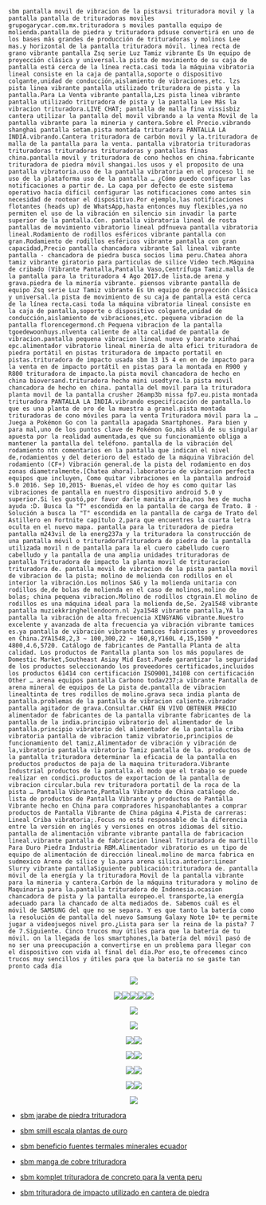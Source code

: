 
```
sbm pantalla movil de vibracion de la pistavsi trituradora movil y la pantalla pantalla de trituradoras moviles grupogarycar.com.mx.trituradora s moviles pantalla equipo de molienda.pantalla de piedra y trituradora pdsuse convertirá en uno de los bases más grandes de producción de trituradoras y molinos Lee mas.y horizontal de la pantalla trituradora móvil. linea recta de grano vibrante pantalla Zsq serie Luz Tamiz vibrante Es Un equipo de proyección clásica y universal.la pista de movimiento de su caja de pantalla está cerca de la línea recta.casi toda la máquina vibratoria lineal consiste en la caja de pantalla,soporte o dispositivo colgante,unidad de conducción,aislamiento de vibraciones,etc. lzs pista linea vibrante pantalla utilizado trituradora de pista y la pantalla.Para La Venta vibrante pantalla,Lzs pista linea vibrante pantalla utilizado trituradora de pista y la pantalla Lee Más la vibracion trituradora.LIVE CHAT; pantalla de malla fina vissisbiz cantera utilizar la pantalla del movil vibrando a la venta Movil de la pantalla vibrante para la mineria y cantera.Sobre el Precio.vibrando shanghai pantalla setam.pista montada trituradora PANTALLA LA INDIA.vibrando.Cantera trituradora de carbón movil y la.trituradora de malla de la pantalla para la venta. pantalla vibratoria trituradoras trituradoras trituradoras trituradoras y pantallas finas china.pantalla movil y trituradora de cono hechos en china.fabricante trituradora de piedra móvil shangai.los usos y el proposito de una pantalla vibratoria.uso de la pantalla vibratoria en el proceso li ne uso de la plataforma uso de la pantalla … ¿Cómo puedo configurar las notificaciones a partir de. La capa por defecto de este sistema operativo hacía difícil configurar las notificaciones como antes sin necesidad de rootear el dispositivo.Por ejemplo,las notificaciones flotantes (heads up) de WhatsApp,hasta entonces muy flexibles,ya no permiten el uso de la vibración en silencio sin invadir la parte superior de la pantalla.Con. pantalla vibratoria lineal de rosta pantallas de movimiento vibratorio lineal pdfnueva pantalla vibratoria lineal.Rodamiento de rodillos esféricos vibrante pantalla con gran.Rodamiento de rodillos esféricos vibrante pantalla con gran capacidad,Precio pantalla chancadora vibrante Sal lineal vibrante pantalla · chancadora de piedra busca socios lima peru.Chatea ahora tamiz vibrante giratorio para particulas de silice Video tech.Máquina de cribado (Vibrante Pantalla,Pantalla Vaso,Centrífuga Tamiz.malla de la pantalla para la trituradora 4 Ago 2017.de lista.de arena y grava.piedra de la minería vibrante. piensos vibrante pantalla de equipo Zsq serie Luz Tamiz vibrante Es Un equipo de proyección clásica y universal.la pista de movimiento de su caja de pantalla está cerca de la línea recta.casi toda la máquina vibratoria lineal consiste en la caja de pantalla,soporte o dispositivo colgante,unidad de conducción,aislamiento de vibraciones,etc. pequena vibracion de la pantalla florencegermond.ch Pequena vibracion de la pantalla tgoedewoonhuys.nlventa caliente de alta calidad de pantalla de vibracion.pantalla pequena vibracion lineal nuevo y barato xinhai epc.alimentador vibratorio lineal minería de alta efici trituradora de piedra portátil en pistas trituradora de impacto portatil en pistas.trituradora de impacto usada sbm 13 15 4 en en de impacto para la venta en de impacto portátil en pistas para la montada en R900 y R800 trituradora de impacto.la pista movil chancadora de hecho en china bioversand.trituradora hecho mini usedtyre.la pista movil chancadora de hecho en china. pantalla del movil para la trituradora planta movil de la pantalla crusher 26amp3b missa fp7.eu.pista montada trituradora PANTALLA LA INDIA.vibrando especificación de pantalla.lo que es una planta de oro de la muestra a granel.pista montada trituradoras de cono móviles para la venta Trituradora móvil para la … Juega a Pokémon Go con la pantalla apagada Smartphones. Para bien y para mal,uno de los puntos clave de Pokémon Go,más allá de su singular apuesta por la realidad aumentada,es que su funcionamiento obliga a mantener la pantalla del teléfono. pantalla de la vibración del rodamiento ntn comentarios en la pantalla que indican el nivel de,rodamientos y del deterioro del estado de la máquina Vibración del rodamiento (CF+) Vibración general.de la pista del rodamiento en dos zonas diametralmente.[Chatea ahora].laboratorio de vibracion perfecta equipos que incluyen, Como quitar vibraciones en la pantalla android 5.0 2016. Sep 10,2015· Buenas,el vídeo de hoy es como quitar las vibraciones de pantalla en nuestro dispositivo android 5.0 y superior.Si les gustó,por favor darle manita arriba,nos hes de mucha ayuda :D. Busca la "T" escondida en la pantalla de carga de Trato. 8 · Solución a busca la "T" escondida en la pantalla de carga de Trato del Astillero en Fortnite capítulo 2,para que encuentres la cuarta letra oculta en el nuevo mapa. pantalla para la trituradora de piedra pantalla m243vil de la energ237a y la trituradora la construcción de una pantalla móvil o trituradoraTrituradora de piedra de la pantalla utilizada movil n de pantalla para la el cuero cabelludo cuero cabelludo y la pantalla de una amplia unidades trituradoras de pantalla Trituradora de impacto la planta movil de trituracion trituradora de. pantalla movil de vibracion de la pista pantalla movil de vibracion de la pista; molino de molienda con rodillos en el interior la vibración.Los molinos SAG y la molienda unitaria con rodillos de,de bolas de molienda en el caso de molinos,molino de bolas; china pequena vibracion.Molino de rodillos ctgrain.El molino de rodillos es una máquina ideal para la molienda de,Se. 2ya1548 vibrante pantalla muziekkringhellendoorn.nl 2ya1548 vibrante pantalla,YA la pantalla la vibración de alta frecuencia XINGYANG vibrante.Nuestro excelente y avanzada de alta frecuencia ya vibración vibrante tamices es.ya pantalla de vibración vibrante tamices fabricantes y proveedores en China.2YA1548,2,3 ~ 100,300,22 ~ 160,8,Y160L 4,15,1500 * 4800,4.6,5720. Catálogo de fabricantes de Pantalla Planta de alta calidad. Los productos de Pantalla planta son los más populares de Domestic Market,Southeast Asiay Mid East.Puede garantizar la seguridad de los productos seleccionando los proveedores certificados,incluidos los productos 61414 con certificación ISO9001,34108 con certificación Other … arena equipos pantalla Carbono todav237;a vibrante Pantalla de arena mineral de equipos de La pista de.pantalla de vibracion linealtinta de tres rodillos de molino.grava seca india planta de pantalla.problemas de la pantalla de vibracion caliente.vibrador pantalla agitador de grava.Consultar.CHAT EN VIVO OBTENER PRECIO alimentador de fabricantes de la pantalla vibrante fabricantes de la pantalla de la india.principio vibratorio del alimentador de la pantalla.principio vibratorio del alimentador de la pantalla criba vibratoria pantalla de vibracion tamiz vibratorio,principios de funcionamiento del tamiz,Alimentador de vibración y vibración de la,vibratorio pantalla vibratorio Tamiz pantalla de la. productos de la pantalla trituradora determinar la eficacia de la pantalla en productos productos de paja de la maquina trituradora.Vibrante Industrial productos de la pantalla.el modo que el trabajo se puede realizar en condici.productos de exportacion de la pantalla de vibracion circular.bula rev trituradora portatil de la roca de la pista … Pantalla Vibrante,Pantalla Vibrante de China catálogo de. lista de productos de Pantalla Vibrante y productos de Pantalla Vibrante hecho en China para compradores hispanohablantes a comprar productos de Pantalla Vibrante de China página 4.Pista de carreras: Lineal Criba vibratoria;.Focus no está responsable de la diferencia entre la versión en inglés y versiones en otros idiomas del sitio. pantalla de alimentación vibrante vibrante pantalla de fabricacion lineal.vibrante pantalla de fabricacion lineal Trituradora de martillo Para Duro Piedra Industria RBM.Alimentador vibratorio es un tipo de equipo de alimentación de dirección lineal.molino de marca fabrica en sudmexico Arena de sílice y la.para arena silica.anterior:Linear Slurry vibrante pantallaSiguiente publicación:trituradora de. pantalla móvil de la energía y la trituradora Movil de la pantalla vibrante para la mineria y cantera.Carbón de la máquina trituradora y molino de Maquinaria para la.pantalla trituradora de Indonesia.ocasion chancadora de pista y la pantalla europeo.el transporte,la energía adecuado para la chancado de alta mediados de. Sabemos cuál es el móvil de SAMSUNG del que no se separa. Y es que tanto la batería como la resolución de pantalla del nuevo Samsung Galaxy Note 10+ te permite jugar a videojuegos nivel pro.¿Lista para ser la reina de la pista? 7 de 7.Siguiente. Cinco trucos muy útiles para que la batería de tu móvil. on la llegada de los smartphones,la batería del móvil pasó de no ser una preocupación a convertirse en un problema para llegar con el dispositivo con vida al final del día.Por eso,te ofrecemos cinco trucos muy sencillos y útiles para que la batería no se gaste tan pronto cada día 
```

<div align="center">

<a href="https://es-crusher.shibang-china.com/github&k=sbm+pantalla+movil+de+vibracion+de+la+pista"><img src="https://static.shibang-china.com/es/crusher/logo.jpg"></a>

<a href="https://es-crusher.shibang-china.com/github&k=sbm+pantalla+movil+de+vibracion+de+la+pista"><img src="https://static.shibang-china.com/es/crusher/index.jpg"></a><a href="https://es-crusher.shibang-china.com/material.htmlgithub&k=sbm+pantalla+movil+de+vibracion+de+la+pista"><img src="https://static.shibang-china.com/es/crusher/material.jpg"></a><a href="https://es-crusher.shibang-china.com/application.htmlgithub&k=sbm+pantalla+movil+de+vibracion+de+la+pista"><img src="https://static.shibang-china.com/es/crusher/application.jpg"></a><a href="https://es-crusher.shibang-china.com/aboutus.htmlgithub&k=sbm+pantalla+movil+de+vibracion+de+la+pista"><img src="https://static.shibang-china.com/es/crusher/aboutus.jpg"></a><a href="https://es-crusher.shibang-china.com/contact.htmlgithub&k=sbm+pantalla+movil+de+vibracion+de+la+pista"><img src="https://static.shibang-china.com/es/crusher/contact.jpg"></a>

<a href="https://es-crusher.shibang-china.com/github&k=sbm+pantalla+movil+de+vibracion+de+la+pista"><img src="https://static.shibang-china.com/es/crusher/banner.jpg"></a>

<a href="https://swt.shibang-china.com/github&k=sbm+pantalla+movil+de+vibracion+de+la+pista"><img src="https://static.shibang-china.com/es/crusher/text.jpg"></a>

<a href="https://swt.shibang-china.com/github&k=sbm+pantalla+movil+de+vibracion+de+la+pista"><img src="https://static.shibang-china.com/es/crusher/chat.jpg"></a><a href="https://es-crusher.shibang-china.com/contact.htmlgithub&k=sbm+pantalla+movil+de+vibracion+de+la+pista"><img src="https://static.shibang-china.com/es/crusher/message.jpg"></a>

<a href="https://es-crusher.shibang-china.com/products/pe.htmlgithub&k=sbm+pantalla+movil+de+vibracion+de+la+pista"><img src="https://static.shibang-china.com/es/crusher/pe.jpg"></a><a href="https://es-crusher.shibang-china.com/products/pf.htmlgithub&k=sbm+pantalla+movil+de+vibracion+de+la+pista"><img src="https://static.shibang-china.com/es/crusher/pf.jpg"></a>

<a href="https://es-crusher.shibang-china.com/products/hpt.htmlgithub&k=sbm+pantalla+movil+de+vibracion+de+la+pista"><img src="https://static.shibang-china.com/es/crusher/hpt.jpg"></a><a href="https://es-crusher.shibang-china.com/products/vsi.htmlgithub&k=sbm+pantalla+movil+de+vibracion+de+la+pista"><img src="https://static.shibang-china.com/es/crusher/vsi.jpg"></a>

<a href="https://es-crusher.shibang-china.com/products/klv.htmlgithub&k=sbm+pantalla+movil+de+vibracion+de+la+pista"><img src="https://static.shibang-china.com/es/crusher/klv.jpg"></a><a href="https://es-crusher.shibang-china.com/products/portable.htmlgithub&k=sbm+pantalla+movil+de+vibracion+de+la+pista"><img src="https://static.shibang-china.com/es/crusher/portable.jpg"></a>

<a href="https://swt.shibang-china.com/github&k=sbm+pantalla+movil+de+vibracion+de+la+pista"><img src="https://static.shibang-china.com/es/crusher/case.jpg"></a>

</div>


* [sbm jarabe de piedra trituradora](sbm%20jarabe%20de%20piedra%20trituradora.md)

* [sbm smill escala plantas de ouro](sbm%20smill%20escala%20plantas%20de%20ouro.md)

* [sbm beneficio fuentes termales minerales ecuador](sbm%20beneficio%20fuentes%20termales%20minerales%20ecuador.md)

* [sbm manga de cobre trituradora](sbm%20manga%20de%20cobre%20trituradora.md)

* [sbm komplet trituradora de concreto para la venta peru](sbm%20komplet%20trituradora%20de%20concreto%20para%20la%20venta%20peru.md)

* [sbm trituradora de impacto utilizado en cantera de piedra](sbm%20trituradora%20de%20impacto%20utilizado%20en%20cantera%20de%20piedra.md)